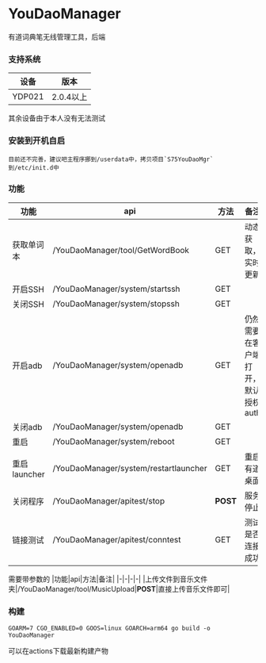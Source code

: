 # YouDaoManager

有道词典笔无线管理工具，后端

### 支持系统
|设备|版本|
|-|-|
|YDP021|2.0.4以上|
其余设备由于本人没有无法测试

### 安装到开机自启

```
目前还不完善，建议吧主程序挪到/userdata中，拷贝项目`S75YouDaoMgr`到/etc/init.d中
```

### 功能
|功能|api|方法|备注|
|-|-|-|-|
|获取单词本|/YouDaoManager/tool/GetWordBook|GET|动态获取，实时更新|
|开启SSH|/YouDaoManager/system/startssh|GET||
|关闭SSH|/YouDaoManager/system/stopssh|GET||
|开启adb|/YouDaoManager/system/openadb|GET|仍然需要在客户端打开，默认授权auth|
|关闭adb|/YouDaoManager/system/openadb|GET||
|重启|/YouDaoManager/system/reboot|GET||
|重启launcher|/YouDaoManager/system/restartlauncher|GET|重启有道桌面|
|关闭程序|/YouDaoManager/apitest/stop|**POST**|服务停止|
|链接测试|/YouDaoManager/apitest/conntest|GET|测试是否连接成功|



需要带参数的
|功能|api|方法|备注|
|-|-|-|-|
|上传文件到音乐文件夹|/YouDaoManager/tool/MusicUpload|**POST**|直接上传音乐文件即可|



### 构建

```
GOARM=7 CGO_ENABLED=0 GOOS=linux GOARCH=arm64 go build -o YouDaoManager
```

可以在actions下载最新构建产物

### 